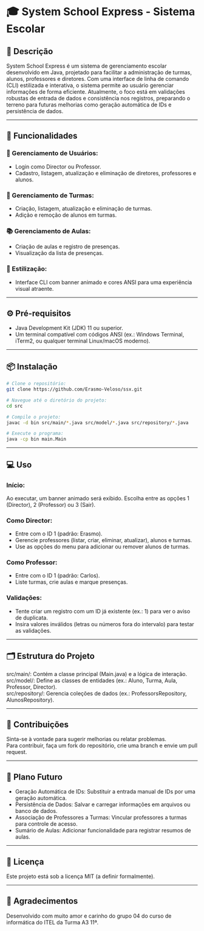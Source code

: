# 🎓 System School Express - Sistema Escolar

## 📝 Descrição
System School Express é um sistema de gerenciamento escolar desenvolvido em Java, projetado para facilitar a administração de turmas, alunos, professores e diretores. Com uma interface de linha de comando (CLI) estilizada e interativa, o sistema permite ao usuário gerenciar informações de forma eficiente. Atualmente, o foco está em validações robustas de entrada de dados e consistência nos registros, preparando o terreno para futuras melhorias como geração automática de IDs e persistência de dados.

---

## 🚀 Funcionalidades

### 👥 Gerenciamento de Usuários:
- Login como Director ou Professor.
- Cadastro, listagem, atualização e eliminação de diretores, professores e alunos.

### 🏫 Gerenciamento de Turmas:
- Criação, listagem, atualização e eliminação de turmas.
- Adição e remoção de alunos em turmas.

### 📚 Gerenciamento de Aulas:
- Criação de aulas e registro de presenças.
- Visualização da lista de presenças.

### 🎨 Estilização:
- Interface CLI com banner animado e cores ANSI para uma experiência visual atraente.

---

## ⚙️ Pré-requisitos

- Java Development Kit (JDK) 11 ou superior.
- Um terminal compatível com códigos ANSI (ex.: Windows Terminal, iTerm2, ou qualquer terminal Linux/macOS moderno).

---

## 📦 Instalação

```bash
# Clone o repositório:
git clone https://github.com/Erasmo-Veloso/ssx.git

# Navegue até o diretório do projeto:
cd src

# Compile o projeto:
javac -d bin src/main/*.java src/model/*.java src/repository/*.java

# Execute o programa:
java -cp bin main.Main
```

---

## 💻 Uso

### Início:
Ao executar, um banner animado será exibido. Escolha entre as opções 1 (Director), 2 (Professor) ou 3 (Sair).

### Como Director:
- Entre com o ID 1 (padrão: Erasmo).
- Gerencie professores (listar, criar, eliminar, atualizar), alunos e turmas.
- Use as opções do menu para adicionar ou remover alunos de turmas.

### Como Professor:
- Entre com o ID 1 (padrão: Carlos).
- Liste turmas, crie aulas e marque presenças.

### Validações:
- Tente criar um registro com um ID já existente (ex.: 1) para ver o aviso de duplicata.
- Insira valores inválidos (letras ou números fora do intervalo) para testar as validações.

---

## 🗂️ Estrutura do Projeto

src/main/: Contém a classe principal (Main.java) e a lógica de interação.  
src/model/: Define as classes de entidades (ex.: Aluno, Turma, Aula, Professor, Director).  
src/repository/: Gerencia coleções de dados (ex.: ProfessorsRepository, AlunosRepository).

---

## 🤝 Contribuições

Sinta-se à vontade para sugerir melhorias ou relatar problemas.  
Para contribuir, faça um fork do repositório, crie uma branch e envie um pull request.

---

## 🔮 Plano Futuro

- Geração Automática de IDs: Substituir a entrada manual de IDs por uma geração automática.  
- Persistência de Dados: Salvar e carregar informações em arquivos ou banco de dados.  
- Associação de Professores a Turmas: Vincular professores a turmas para controle de acesso.  
- Sumário de Aulas: Adicionar funcionalidade para registrar resumos de aulas.

---

## 📄 Licença
Este projeto está sob a licença MIT (a definir formalmente).

---

## 🙏 Agradecimentos
Desenvolvido com muito amor e carinho do grupo 04 do curso de informática do ITEL da Turma A3 11ª.
